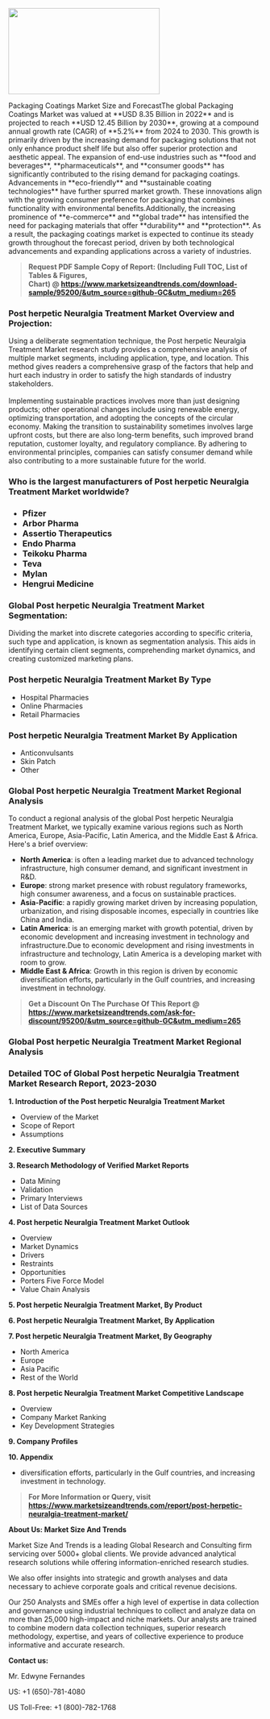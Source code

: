 <p><img class="alignnone size-medium wp-image-20088" src="https://ffe5etoiles.com/wp-content/uploads/2024/12/MST1-300x171.png" alt="" width="300" height="171" /></p>Packaging Coatings Market Size and ForecastThe global Packaging Coatings Market was valued at **USD 8.35 Billion in 2022** and is projected to reach **USD 12.45 Billion by 2030**, growing at a compound annual growth rate (CAGR) of **5.2%** from 2024 to 2030. This growth is primarily driven by the increasing demand for packaging solutions that not only enhance product shelf life but also offer superior protection and aesthetic appeal. The expansion of end-use industries such as **food and beverages**, **pharmaceuticals**, and **consumer goods** has significantly contributed to the rising demand for packaging coatings. Advancements in **eco-friendly** and **sustainable coating technologies** have further spurred market growth. These innovations align with the growing consumer preference for packaging that combines functionality with environmental benefits.Additionally, the increasing prominence of **e-commerce** and **global trade** has intensified the need for packaging materials that offer **durability** and **protection**. As a result, the packaging coatings market is expected to continue its steady growth throughout the forecast period, driven by both technological advancements and expanding applications across a variety of industries.</p><blockquote id="" class=""><strong>Request PDF Sample Copy of Report: (Including Full TOC, List of Tables &amp; Figures, Chart)&nbsp;@&nbsp;<strong><a href="https://www.marketsizeandtrends.com/download-sample/95200/&utm_source=github-GC&utm_medium=265" target="_blank">https://www.marketsizeandtrends.com/download-sample/95200/&utm_source=github-GC&utm_medium=265</a></strong></strong></blockquote><h3 id="" class="">Post herpetic Neuralgia Treatment Market&nbsp;Overview and Projection:</h3><p id="" class="">Using a deliberate segmentation technique, the Post herpetic Neuralgia Treatment Market research study provides a comprehensive analysis of multiple market segments, including application, type, and location. This method gives readers a comprehensive grasp of the factors that help and hurt each industry in order to satisfy the high standards of industry stakeholders. <br /> <br />Implementing sustainable practices involves more than just designing products; other operational changes include using renewable energy, optimizing transportation, and adopting the concepts of the circular economy. Making the transition to sustainability sometimes involves large upfront costs, but there are also long-term benefits, such improved brand reputation, customer loyalty, and regulatory compliance. By adhering to environmental principles, companies can satisfy consumer demand while also contributing to a more sustainable future for the world.</p><h3 id="" class="">Who is the largest manufacturers of&nbsp;Post herpetic Neuralgia Treatment Market worldwide?</h3><h3 class=""><p><ul><li>Pfizer </li><li> Arbor Pharma </li><li> Assertio Therapeutics </li><li> Endo Pharma </li><li> Teikoku Pharma </li><li> Teva </li><li> Mylan </li><li> Hengrui Medicine</li></ul></p></h3><h3 id="" class="">Global&nbsp;Post herpetic Neuralgia Treatment Market Segmentation:</h3><p id="" class="">Dividing the market into discrete categories according to specific criteria, such type and application, is known as segmentation analysis. This aids in identifying certain client segments, comprehending market dynamics, and creating customized marketing plans.</p><h3 id="" class="">Post herpetic Neuralgia Treatment Market&nbsp;By Type</h3><p><p><ul><li>Hospital Pharmacies</li><li> Online Pharmacies</li><li> Retail Pharmacies</p></li></ul></p></p><h3 id="" class="">Post herpetic Neuralgia Treatment Market&nbsp;By Application</h3><p class=""><p><ul><li>Anticonvulsants</li><li> Skin Patch</li><li> Other</li></ul></p></p><h3 id="" class="">Global Post herpetic Neuralgia Treatment Market Regional Analysis</h3><p id="" class="">To conduct a regional analysis of the global Post herpetic Neuralgia Treatment Market, we typically examine various regions such as North America, Europe, Asia-Pacific, Latin America, and the Middle East &amp; Africa. Here's a brief overview:</p><ul><li><strong>North America</strong>: is often a leading market due to advanced technology infrastructure, high consumer demand, and significant investment in R&amp;D.</li><li><strong>Europe</strong>: strong market presence with robust regulatory frameworks, high consumer awareness, and a focus on sustainable practices.</li><li><strong>Asia-Pacific</strong>: a rapidly growing market driven by increasing population, urbanization, and rising disposable incomes, especially in countries like China and India.</li><li><strong>Latin America</strong>: is an emerging market with growth potential, driven by economic development and increasing investment in technology and infrastructure.Due to economic development and rising investments in infrastructure and technology, Latin America is a developing market with room to grow.</li><li><strong>Middle East &amp; Africa</strong>: Growth in this region is driven by economic diversification efforts, particularly in the Gulf countries, and increasing investment in technology.</li></ul><blockquote id="" class=""><strong>Get a Discount On The Purchase Of This Report @ <strong><a href="https://www.marketsizeandtrends.com/ask-for-discount/95200/&utm_source=github-GC&utm_medium=265" target="_blank">https://www.marketsizeandtrends.com/ask-for-discount/95200/&utm_source=github-GC&utm_medium=265</a></strong></strong></blockquote><h3 id="" class="">Global Post herpetic Neuralgia Treatment Market Regional Analysis</h3><h3 id="" class="">Detailed TOC of Global Post herpetic Neuralgia Treatment Market Research Report, 2023-2030</h3><p id="" class=""><strong>1. Introduction of the Post herpetic Neuralgia Treatment Market</strong></p><ul><li>Overview of the Market</li><li>Scope of Report</li><li>Assumptions</li></ul><p id="" class=""><strong>2. Executive Summary</strong></p><p id="" class=""><strong>3. Research Methodology of Verified Market Reports</strong></p><ul><li>Data Mining</li><li>Validation</li><li>Primary Interviews</li><li>List of Data Sources</li></ul><p id="" class=""><strong>4. Post herpetic Neuralgia Treatment Market Outlook</strong></p><ul><li>Overview</li><li>Market Dynamics</li><li>Drivers</li><li>Restraints</li><li>Opportunities</li><li>Porters Five Force Model</li><li>Value Chain Analysis</li></ul><p id="" class=""><strong>5. Post herpetic Neuralgia Treatment Market, By Product</strong></p><p id="" class=""><strong>6. Post herpetic Neuralgia Treatment Market, By Application</strong></p><p id="" class=""><strong>7. Post herpetic Neuralgia Treatment Market, By Geography</strong></p><ul><li>North America</li><li>Europe</li><li>Asia Pacific</li><li>Rest of the World</li></ul><p id="" class=""><strong>8. Post herpetic Neuralgia Treatment Market Competitive Landscape</strong></p><ul><li>Overview</li><li>Company Market Ranking</li><li>Key Development Strategies</li></ul><p id="" class=""><strong>9. Company Profiles</strong></p><p id="" class=""><strong>10. Appendix</strong></p><ul><li>diversification efforts, particularly in the Gulf countries, and increasing investment in technology.</li></ul><blockquote id="" class=""><strong>For More Information or Query, visit <strong><strong><a href="https://www.marketsizeandtrends.com/report/post-herpetic-neuralgia-treatment-market/" target="_blank">https://www.marketsizeandtrends.com/report/post-herpetic-neuralgia-treatment-market/</a></strong></strong></strong></blockquote><p id="" class=""><strong>About Us: Market Size And Trends</strong></p><p id="" class="">Market Size And Trends is a leading Global Research and Consulting firm servicing over 5000+ global clients. We provide advanced analytical research solutions while offering information-enriched research studies.</p><p id="" class="">We also offer insights into strategic and growth analyses and data necessary to achieve corporate goals and critical revenue decisions.</p><p id="" class="">Our 250 Analysts and SMEs offer a high level of expertise in data collection and governance using industrial techniques to collect and analyze data on more than 25,000 high-impact and niche markets. Our analysts are trained to combine modern data collection techniques, superior research methodology, expertise, and years of collective experience to produce informative and accurate research.</p><p id="" class=""><strong>Contact us:</strong></p><p id="" class="">Mr. Edwyne Fernandes</p><p id="" class="">US: +1 (650)-781-4080</p><p id="" class="">US Toll-Free: +1 (800)-782-1768</p>
